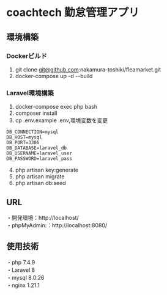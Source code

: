 # coachtech 勤怠管理アプリ

## 環境構築
### Dockerビルド
1. git clone git@github.com:nakamura-toshiki/fleamarket.git  
2. docker-compose up -d --build
### Laravel環境構築
1. docker-compose exec php bash  
2. composer install  
3. cp .env.example .env,環境変数を変更  
``` text
DB_CONNECTION=mysql
DB_HOST=mysql
DB_PORT=3306
DB_DATABASE=laravel_db
DB_USERNAME=laravel_user
DB_PASSWORD=laravel_pass
```
4. php artisan key:generate  
5. php artisan migrate  
6. php artisan db:seed  
## URL
・開発環境：http://localhost/  
・phpMyAdmin:：http://localhost:8080/
## 使用技術
・php 7.4.9  
・Laravel 8  
・mysql 8.0.26  
・nginx 1.21.1
